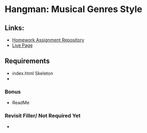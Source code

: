 # Hangman: Musical Genres Style

## Links:
- [Homework Assignment Repository](https://github.com/UCF-Coding-Boot-Camp/UCF-LKM-FSF-PT-08-2019-U-C/blob/master/03-javascript/02-Homework/Instructions/homework-instructions.md)
- [Live Page](https://decronin.github.io/Word-Press-Game)

## Requirements
* index.html Skeleton
* 

### Bonus
* ReadMe

### Revisit Filler/ Not Required Yet
* 

